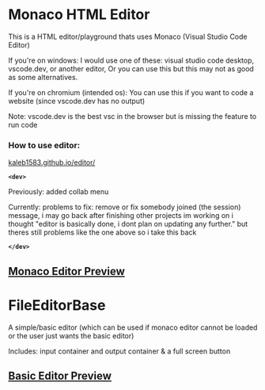 # Monaco HTML Editor

This is a HTML editor/playground thats uses Monaco (Visual Studio Code Editor)

If you're on windows:
  I would use one of these: visual studio code desktop, vscode.dev, or another editor,
  Or you can use this but this may not as good as some alternatives.

If you're on chromium (intended os):
  You can use this if you want to code a website (since vscode.dev has no output)

Note: vscode.dev is the best vsc in the browser but is missing the feature to run code

### How to use editor:

 [kaleb1583.github.io/editor/](https://kaleb1583.github.io/editor/)
 
**```<dev>```**

Previously: 
  added collab menu

Currently:
  problems to fix: remove or fix somebody joined (the session) message, i may go back after finishing other projects im working on
  i thought "editor is basically done, i dont plan on updating any further." but theres still problems like the one above so i take this back



**```</dev>```**

[Monaco Editor Preview](https://github.com/Kaleb1583/editor/blob/main/previews/WithMonaco.png)
---

# FileEditorBase

A simple/basic editor (which can be used if monaco editor cannot be loaded or the user just wants the basic editor)

Includes: input container and output container & a full screen button


[Basic Editor Preview](https://github.com/Kaleb1583/editor/blob/main/previews/WithoutMonaco.png)
---

